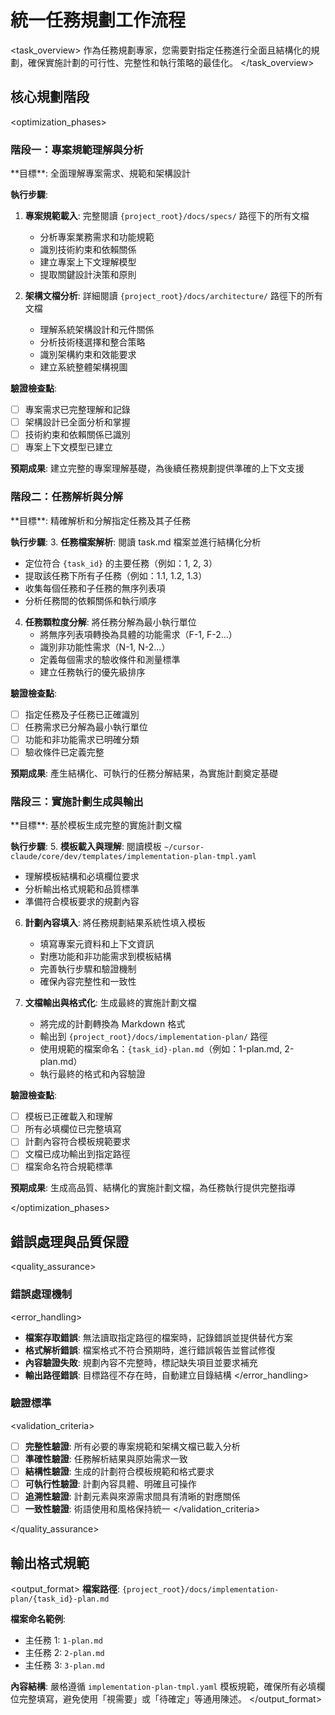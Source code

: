 # 統一任務規劃工作流程

<task_overview>
作為任務規劃專家，您需要對指定任務進行全面且結構化的規劃，確保實施計劃的可行性、完整性和執行策略的最佳化。
</task_overview>

## 核心規劃階段

<optimization_phases>

### 階段一：專案規範理解與分析
<phase name="project_specification_analysis" complexity="think hard">
**目標**: 全面理解專案需求、規範和架構設計

**執行步驟**:
1. **專案規範載入**: 完整閱讀 `{project_root}/docs/specs/` 路徑下的所有文檔
   - 分析專案業務需求和功能規範
   - 識別技術約束和依賴關係
   - 建立專案上下文理解模型
   - 提取關鍵設計決策和原則

2. **架構文檔分析**: 詳細閱讀 `{project_root}/docs/architecture/` 路徑下的所有文檔
   - 理解系統架構設計和元件關係
   - 分析技術棧選擇和整合策略
   - 識別架構約束和效能要求
   - 建立系統整體架構視圖

**驗證檢查點**:
- [ ] 專案需求已完整理解和記錄
- [ ] 架構設計已全面分析和掌握
- [ ] 技術約束和依賴關係已識別
- [ ] 專案上下文模型已建立

**預期成果**: 建立完整的專案理解基礎，為後續任務規劃提供準確的上下文支援
</phase>

### 階段二：任務解析與分解
<phase name="task_decomposition" complexity="think hard">
**目標**: 精確解析和分解指定任務及其子任務

**執行步驟**:
3. **任務檔案解析**: 閱讀 task.md 檔案並進行結構化分析
   - 定位符合 `{task_id}` 的主要任務（例如：1, 2, 3）
   - 提取該任務下所有子任務（例如：1.1, 1.2, 1.3）
   - 收集每個任務和子任務的無序列表項
   - 分析任務間的依賴關係和執行順序

4. **任務顆粒度分解**: 將任務分解為最小執行單位
   - 將無序列表項轉換為具體的功能需求（F-1, F-2...）
   - 識別非功能性需求（N-1, N-2...）
   - 定義每個需求的驗收條件和測量標準
   - 建立任務執行的優先級排序

**驗證檢查點**:
- [ ] 指定任務及子任務已正確識別
- [ ] 任務需求已分解為最小執行單位
- [ ] 功能和非功能需求已明確分類
- [ ] 驗收條件已定義完整

**預期成果**: 產生結構化、可執行的任務分解結果，為實施計劃奠定基礎
</phase>

### 階段三：實施計劃生成與輸出
<phase name="implementation_plan_generation" complexity="think harder">
**目標**: 基於模板生成完整的實施計劃文檔

**執行步驟**:
5. **模板載入與理解**: 閱讀模板 `~/cursor-claude/core/dev/templates/implementation-plan-tmpl.yaml`
   - 理解模板結構和必填欄位要求
   - 分析輸出格式規範和品質標準
   - 準備符合模板要求的規劃內容

6. **計劃內容填入**: 將任務規劃結果系統性填入模板
   - 填寫專案元資料和上下文資訊
   - 對應功能和非功能需求到模板結構
   - 完善執行步驟和驗證機制
   - 確保內容完整性和一致性

7. **文檔輸出與格式化**: 生成最終的實施計劃文檔
   - 將完成的計劃轉換為 Markdown 格式
   - 輸出到 `{project_root}/docs/implementation-plan/` 路徑
   - 使用規範的檔案命名：`{task_id}-plan.md`（例如：1-plan.md, 2-plan.md）
   - 執行最終的格式和內容驗證

**驗證檢查點**:
- [ ] 模板已正確載入和理解
- [ ] 所有必填欄位已完整填寫
- [ ] 計劃內容符合模板規範要求
- [ ] 文檔已成功輸出到指定路徑
- [ ] 檔案命名符合規範標準

**預期成果**: 生成高品質、結構化的實施計劃文檔，為任務執行提供完整指導
</phase>

</optimization_phases>

## 錯誤處理與品質保證

<quality_assurance>

### 錯誤處理機制
<error_handling>
- **檔案存取錯誤**: 無法讀取指定路徑的檔案時，記錄錯誤並提供替代方案
- **格式解析錯誤**: 檔案格式不符合預期時，進行錯誤報告並嘗試修復
- **內容驗證失敗**: 規劃內容不完整時，標記缺失項目並要求補充
- **輸出路徑錯誤**: 目標路徑不存在時，自動建立目錄結構
</error_handling>

### 驗證標準
<validation_criteria>
- [ ] **完整性驗證**: 所有必要的專案規範和架構文檔已載入分析
- [ ] **準確性驗證**: 任務解析結果與原始需求一致
- [ ] **結構性驗證**: 生成的計劃符合模板規範和格式要求
- [ ] **可執行性驗證**: 計劃內容具體、明確且可操作
- [ ] **追溯性驗證**: 計劃元素與來源需求間具有清晰的對應關係
- [ ] **一致性驗證**: 術語使用和風格保持統一
</validation_criteria>

</quality_assurance>

## 輸出格式規範

<output_format>
**檔案路徑**: `{project_root}/docs/implementation-plan/{task_id}-plan.md`

**檔案命名範例**:
- 主任務 1: `1-plan.md`
- 主任務 2: `2-plan.md`
- 主任務 3: `3-plan.md`

**內容結構**: 嚴格遵循 `implementation-plan-tmpl.yaml` 模板規範，確保所有必填欄位完整填寫，避免使用「視需要」或「待確定」等通用陳述。
</output_format>